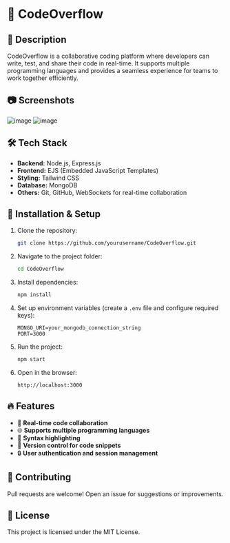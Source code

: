 # 🚀 CodeOverflow

## 📌 Description
CodeOverflow is a collaborative coding platform where developers can write, test, and share their code in real-time. It supports multiple programming languages and provides a seamless experience for teams to work together efficiently.

## 📷 Screenshots
![image](https://github.com/user-attachments/assets/65a6f779-e323-4d67-bc27-0bb6fb40ee25)
![image](https://github.com/user-attachments/assets/b0042493-da0c-4a18-bc3a-e728233ec010)


## 🛠️ Tech Stack
- **Backend:** Node.js, Express.js
- **Frontend:** EJS (Embedded JavaScript Templates)
- **Styling:** Tailwind CSS
- **Database:** MongoDB
- **Others:** Git, GitHub, WebSockets for real-time collaboration

## 📂 Installation & Setup
1. Clone the repository:
   ```bash
   git clone https://github.com/yourusername/CodeOverflow.git
   ```
2. Navigate to the project folder:
   ```bash
   cd CodeOverflow
   ```
3. Install dependencies:
   ```bash
   npm install
   ```
4. Set up environment variables (create a `.env` file and configure required keys):
   ```env
   MONGO_URI=your_mongodb_connection_string
   PORT=3000
   ```
5. Run the project:
   ```bash
   npm start
   ```
6. Open in the browser:
   ```
   http://localhost:3000
   ```

## 🔥 Features
- 📝 **Real-time code collaboration**
- 🌐 **Supports multiple programming languages**
- 📄 **Syntax highlighting**
- 🔄 **Version control for code snippets**
- 🔒 **User authentication and session management**

## 🤝 Contributing
Pull requests are welcome! Open an issue for suggestions or improvements.

## 📝 License
This project is licensed under the MIT License.

